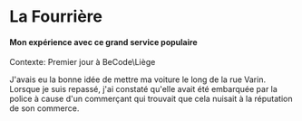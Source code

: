 # La Fourrière
#### Mon expérience avec ce grand service populaire
Contexte: Premier jour à BeCode\Liège

J'avais eu la bonne idée de mettre ma voiture le long de la rue Varin. Lorsque je suis repassé, j'ai constaté qu'elle avait été embarquée par la police à cause d'un commerçant qui trouvait que cela nuisait à la réputation de son commerce.
